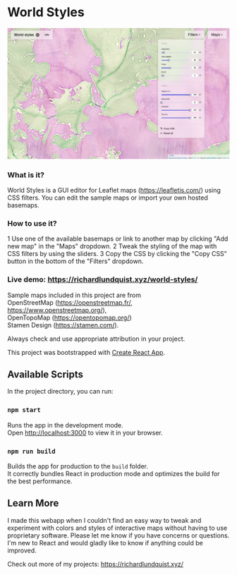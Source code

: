 # World Styles

![Screenshot](scrn.jpg)

### What is it?
World Styles is a GUI editor for Leaflet maps (https://leafletjs.com/) using CSS filters. You can edit the sample maps or import your own hosted basemaps. 

### How to use it? 
1 Use one of the available basemaps or link to another map by clicking "Add new map" in the "Maps" dropdown.
2 Tweak the styling of the map with CSS filters by using the sliders. 
3 Copy the CSS by clicking the "Copy CSS" button in the bottom of the "Filters" dropdown.


### Live demo: https://richardlundquist.xyz/world-styles/

Sample maps included in this project are from <br/>
OpenStreetMap (https://openstreetmap.fr/, https://www.openstreetmap.org/), <br/>
OpenTopoMap (https://opentopomap.org/)  <br/>
Stamen Design (https://stamen.com/). 

Always check and use appropriate attribution in your project. 

This project was bootstrapped with [Create React App](https://github.com/facebook/create-react-app).

## Available Scripts

In the project directory, you can run:

### `npm start`

Runs the app in the development mode.\
Open [http://localhost:3000](http://localhost:3000) to view it in your browser.


### `npm run build`

Builds the app for production to the `build` folder.\
It correctly bundles React in production mode and optimizes the build for the best performance.


## Learn More

I made this webapp when I couldn't find an easy way to tweak and experiment with colors and styles of interactive maps without having to use proprietary software. 
Please let me know if you have concerns or questions. I'm new to React and would gladly like to know if anything could be improved. 

Check out more of my projects: https://richardlundquist.xyz/
